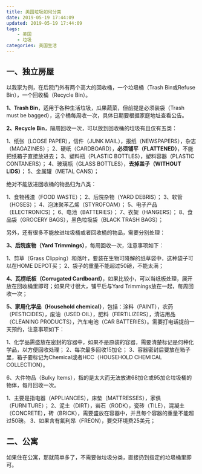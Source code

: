 ```yaml
---
title: 美国垃圾如何分类
date: 2019-05-19 17:44:09
updated: 2019-05-19 17:44:09
tags:
    - 美国
    - 垃圾
categories: 美国生活
---
```


## 一、独立房屋 ##

以我家为例，在后院门外有两个高大的回收桶，一个垃圾桶（Trash Bin或Refuse Bin），一个回收桶（Recycle Bin）。

**1、Trash Bin**，适用于各种生活垃圾，瓜果蔬菜，但前提是必须装袋（Trash must be bagged），这个桶每周收一次，具体日期要根据家庭地址查看公告。

**2、Recycle Bin**，隔周回收一次，可以放到回收桶的垃圾有且仅有五类：

1、纸张（LOOSE PAPER），信件（JUNK MAIL），报纸（NEWSPAPERS），杂志（MAGAZINES）；
2、硬纸（CARDBOARD），**必须铺平（FLATTENED）**，不能把纸箱子直接放进去；
3、塑料瓶（PLASTIC BOTTLES），塑料容器（PLASTIC CONTANERS）；
4、玻璃瓶（GLASS BOTTLES），**去掉盖子（WITHOUT LIDS）**；
5、金属罐（METAL CANS）；

绝对不能放进回收桶的物品归为八类：

1、食物残渣（FOOD WASTE）；
2、后院杂物（YARD DEBRIS）；
3、软管（HOSES）；
4、泡沫聚苯乙烯（STYROFOAM）；
5、电子产品（ELECTRONICS）；
6、电池（BATTERIES）；
7、衣架（HANGERS）；
8、食品袋（GROCERY BAGS），黑色垃圾袋（BLACK TRASH BAGS）；

另外，还有很多不能放进垃圾桶或者回收桶的物品，需要分别处理：

**3、后院废物（Yard Trimmings）**，每周回收一次，注意事项如下：

1、剪草（Grass Clipping）和落叶，要装在生物可降解的纸草袋中，这种袋子可以在HOME DEPOT买；
2、袋子的重量不能超过50磅，不能太满；

**4、瓦楞纸板（Corrugated Cardboard）**，如果比较小，可以当纸板处理，展开放在回收桶里即可；如果尺寸很大，铺平后与Yard Trimmings放在一起，每周回收一次；

**5、家用化学品（Household chemical）**，包括：涂料（PAINT），农药（PESTICIDES），废油（USED OIL），肥料（FERTILIZERS），清洁用品（CLEANING PRODUCTS），汽车电池（CAR BATTERIES）。需要打电话提前一天预约，注意事项如下：

1、化学品需盛放在密封的容器中，如果不是原装的容器，需要清楚标记是何种化学品，以方便回收处理；
2、每次最多回收15加仑；
3、容器密封后要放在箱子里，箱子要标记为Chemical或者HCC（HOUSEHOLD CHEMICAL COLLECTION）。

6、大件物品（Bulky Items），指的是太大而无法放进68加仑或95加仑垃圾桶的物体，每月回收一次。

1、主要是指电器（APPLIANCES），床垫（MATTRESSES），家俱（FURNITURE）；
2、泥土（DIRT），岩石（RODK），瓷砖（TILE），混凝土（CONCRETE），砖（BRICK），需要盛放在容器中，并且每个容器的重量不能超过50磅。
3、如果含有氟利昂（FREON），要交环境费25美元；

## 二、公寓 ##

如果住在公寓，那就简单多了，不需要做垃圾分类，直接扔到指定的垃圾桶里即可。